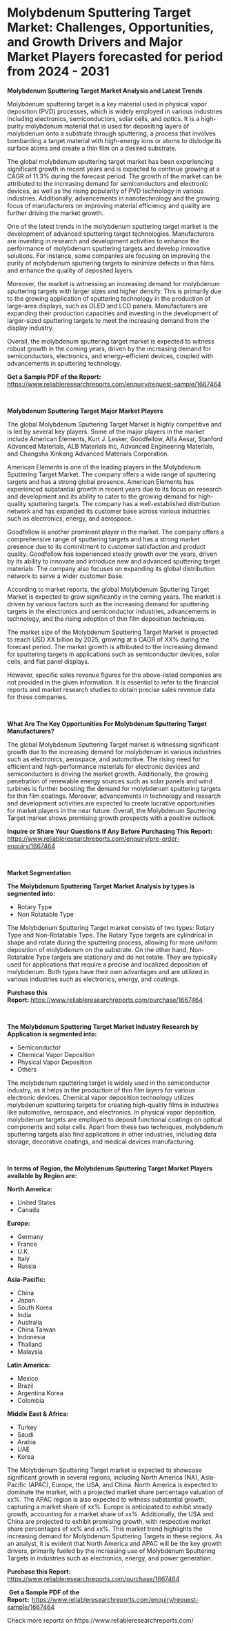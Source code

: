 <p><h1>Molybdenum Sputtering Target Market: Challenges, Opportunities, and Growth Drivers and Major Market Players forecasted for period from 2024 - 2031</h1></p><p><strong>Molybdenum Sputtering Target Market Analysis and Latest Trends</strong></p>
<p><p>Molybdenum sputtering target is a key material used in physical vapor deposition (PVD) processes, which is widely employed in various industries including electronics, semiconductors, solar cells, and optics. It is a high-purity molybdenum material that is used for depositing layers of molybdenum onto a substrate through sputtering, a process that involves bombarding a target material with high-energy ions or atoms to dislodge its surface atoms and create a thin film on a desired substrate.</p><p>The global molybdenum sputtering target market has been experiencing significant growth in recent years and is expected to continue growing at a CAGR of 11.3% during the forecast period. The growth of the market can be attributed to the increasing demand for semiconductors and electronic devices, as well as the rising popularity of PVD technology in various industries. Additionally, advancements in nanotechnology and the growing focus of manufacturers on improving material efficiency and quality are further driving the market growth.</p><p>One of the latest trends in the molybdenum sputtering target market is the development of advanced sputtering target technologies. Manufacturers are investing in research and development activities to enhance the performance of molybdenum sputtering targets and develop innovative solutions. For instance, some companies are focusing on improving the purity of molybdenum sputtering targets to minimize defects in thin films and enhance the quality of deposited layers.</p><p>Moreover, the market is witnessing an increasing demand for molybdenum sputtering targets with larger sizes and higher density. This is primarily due to the growing application of sputtering technology in the production of large-area displays, such as OLED and LCD panels. Manufacturers are expanding their production capacities and investing in the development of larger-sized sputtering targets to meet the increasing demand from the display industry.</p><p>Overall, the molybdenum sputtering target market is expected to witness robust growth in the coming years, driven by the increasing demand for semiconductors, electronics, and energy-efficient devices, coupled with advancements in sputtering technology.</p></p>
<p><strong>Get a Sample PDF of the Report:&nbsp;</strong> <a href="https://www.reliableresearchreports.com/enquiry/request-sample/1667464">https://www.reliableresearchreports.com/enquiry/request-sample/1667464</a></p>
<p>&nbsp;</p>
<p><strong>Molybdenum Sputtering Target Major Market Players</strong></p>
<p><p>The global Molybdenum Sputtering Target Market is highly competitive and is led by several key players. Some of the major players in the market include American Elements, Kurt J. Lesker, Goodfellow, Alfa Aesar, Stanford Advanced Materials, ALB Materials Inc, Advanced Engineering Materials, and Changsha Xinkang Advanced Materials Corporation.</p><p>American Elements is one of the leading players in the Molybdenum Sputtering Target Market. The company offers a wide range of sputtering targets and has a strong global presence. American Elements has experienced substantial growth in recent years due to its focus on research and development and its ability to cater to the growing demand for high-quality sputtering targets. The company has a well-established distribution network and has expanded its customer base across various industries such as electronics, energy, and aerospace.</p><p>Goodfellow is another prominent player in the market. The company offers a comprehensive range of sputtering targets and has a strong market presence due to its commitment to customer satisfaction and product quality. Goodfellow has experienced steady growth over the years, driven by its ability to innovate and introduce new and advanced sputtering target materials. The company also focuses on expanding its global distribution network to serve a wider customer base.</p><p>According to market reports, the global Molybdenum Sputtering Target Market is expected to grow significantly in the coming years. The market is driven by various factors such as the increasing demand for sputtering targets in the electronics and semiconductor industries, advancements in technology, and the rising adoption of thin film deposition techniques.</p><p>The market size of the Molybdenum Sputtering Target Market is projected to reach USD XX billion by 2025, growing at a CAGR of XX% during the forecast period. The market growth is attributed to the increasing demand for sputtering targets in applications such as semiconductor devices, solar cells, and flat panel displays.</p><p>However, specific sales revenue figures for the above-listed companies are not provided in the given information. It is essential to refer to the financial reports and market research studies to obtain precise sales revenue data for these companies.</p></p>
<p>&nbsp;</p>
<p><strong>What Are The Key Opportunities For Molybdenum Sputtering Target Manufacturers?</strong></p>
<p><p>The global Molybdenum Sputtering Target market is witnessing significant growth due to the increasing demand for molybdenum in various industries such as electronics, aerospace, and automotive. The rising need for efficient and high-performance materials for electronic devices and semiconductors is driving the market growth. Additionally, the growing penetration of renewable energy sources such as solar panels and wind turbines is further boosting the demand for molybdenum sputtering targets for thin film coatings. Moreover, advancements in technology and research and development activities are expected to create lucrative opportunities for market players in the near future. Overall, the Molybdenum Sputtering Target market shows promising growth prospects with a positive outlook.</p></p>
<p><strong>Inquire or Share Your Questions If Any Before Purchasing This Report:</strong> <a href="https://www.reliableresearchreports.com/enquiry/pre-order-enquiry/1667464">https://www.reliableresearchreports.com/enquiry/pre-order-enquiry/1667464</a></p>
<p>&nbsp;</p>
<p><strong>Market Segmentation</strong></p>
<p><strong>The Molybdenum Sputtering Target Market Analysis by types is segmented into:</strong></p>
<p><ul><li>Rotary Type</li><li>Non Rotatable Type</li></ul></p>
<p><p>The Molybdenum Sputtering Target market consists of two types: Rotary Type and Non-Rotatable Type. The Rotary Type targets are cylindrical in shape and rotate during the sputtering process, allowing for more uniform deposition of molybdenum on the substrate. On the other hand, Non-Rotatable Type targets are stationary and do not rotate. They are typically used for applications that require a precise and localized deposition of molybdenum. Both types have their own advantages and are utilized in various industries such as electronics, energy, and coatings.</p></p>
<p><strong>Purchase this Report:&nbsp;</strong><a href="https://www.reliableresearchreports.com/purchase/1667464">https://www.reliableresearchreports.com/purchase/1667464</a></p>
<p>&nbsp;</p>
<p><strong>The Molybdenum Sputtering Target Market Industry Research by Application is segmented into:</strong></p>
<p><ul><li>Semiconductor</li><li>Chemical Vapor Deposition</li><li>Physical Vapor Deposition</li><li>Others</li></ul></p>
<p><p>The molybdenum sputtering target is widely used in the semiconductor industry, as it helps in the production of thin film layers for various electronic devices. Chemical vapor deposition technology utilizes molybdenum sputtering targets for creating high-quality films in industries like automotive, aerospace, and electronics. In physical vapor deposition, molybdenum targets are employed to deposit functional coatings on optical components and solar cells. Apart from these two techniques, molybdenum sputtering targets also find applications in other industries, including data storage, decorative coatings, and medical devices manufacturing.</p></p>
<p>&nbsp;</p>
<p><strong>In terms of Region, the Molybdenum Sputtering Target Market Players available by Region are:</strong></p>
<p>
    <p> <strong> North America: </strong>
        <ul>
            <li>United States</li>
            <li>Canada</li>
        </ul>
        </p> 
    <p> <strong> Europe: </strong>
        <ul>
            <li>Germany</li>
            <li>France</li>
            <li>U.K.</li>
            <li>Italy</li>
            <li>Russia</li>
        </ul>
        </p> 
    <p> <strong> Asia-Pacific: </strong>
        <ul>
            <li>China</li>
            <li>Japan</li>
            <li>South Korea</li>
            <li>India</li>
            <li>Australia</li>
            <li>China Taiwan</li>
            <li>Indonesia</li>
            <li>Thailand</li>
            <li>Malaysia</li>
        </ul>
        </p> 
    <p> <strong> Latin America: </strong>
        <ul>
            <li>Mexico</li>
            <li>Brazil</li>
            <li>Argentina Korea</li>
            <li>Colombia</li>
        </ul>
        </p> 
    <p> <strong> Middle East & Africa: </strong>
        <ul>
            <li>Turkey</li>
            <li>Saudi</li>
            <li>Arabia</li>
            <li>UAE</li>
            <li>Korea</li>
        </ul>
    </p>
    </p>
<p><p>The Molybdenum Sputtering Target market is expected to showcase significant growth in several regions, including North America (NA), Asia-Pacific (APAC), Europe, the USA, and China. North America is expected to dominate the market, with a projected market share percentage valuation of xx%. The APAC region is also expected to witness substantial growth, capturing a market share of xx%. Europe is anticipated to exhibit steady growth, accounting for a market share of xx%. Additionally, the USA and China are projected to exhibit promising growth, with respective market share percentages of xx% and xx%. This market trend highlights the increasing demand for Molybdenum Sputtering Targets in these regions. As an analyst, it is evident that North America and APAC will be the key growth drivers, primarily fueled by the increasing use of Molybdenum Sputtering Targets in industries such as electronics, energy, and power generation.</p></p>
<p><strong>Purchase this Report: </strong><a href="https://www.reliableresearchreports.com/purchase/1667464">https://www.reliableresearchreports.com/purchase/1667464</a></p>
<p>&nbsp;<strong>Get a Sample PDF of the Report:&nbsp;&nbsp;</strong><a href="https://www.reliableresearchreports.com/enquiry/request-sample/1667464">https://www.reliableresearchreports.com/enquiry/request-sample/1667464</a></p>
<p><strong></strong></p>
<p>Check more reports on https://www.reliableresearchreports.com/</p>